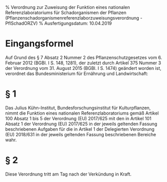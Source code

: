 % Verordnung zur Zuweisung der Funktion eines nationalen Referenzlaboratoriums für Schadorganismen der Pflanzen   (Pflanzenschadorganismenreferenzlaborzuweisungsverordnung - PflSchadORZV)
% Ausfertigungsdatum: 10.04.2019
 
# Eingangsformel

Auf Grund des § 7 Absatz 2 Nummer 2 des Pflanzenschutzgesetzes vom 6. Februar 2012 (BGBl. I S. 148, 1281), der zuletzt durch Artikel 375 Nummer 3 der Verordnung vom 31. August 2015 (BGBl. I S. 1474) geändert worden ist, verordnet das Bundesministerium für Ernährung und Landwirtschaft:

# § 1

Das Julius Kühn-Institut, Bundesforschungsinstitut für Kulturpflanzen, nimmt die Funktion eines nationalen Referenzlaboratoriums gemäß Artikel 100 Absatz 1 bis 5 der Verordnung (EU) 2017/625 mit den in Artikel 101 Absatz 1 der Verordnung (EU) 2017/625 in der jeweils geltenden Fassung beschriebenen Aufgaben für die in Artikel 1 der Delegierten Verordnung (EU) 2018/631 in der jeweils geltenden Fassung beschriebenen Bereiche wahr.

# § 2

Diese Verordnung tritt am Tag nach der Verkündung in Kraft.
